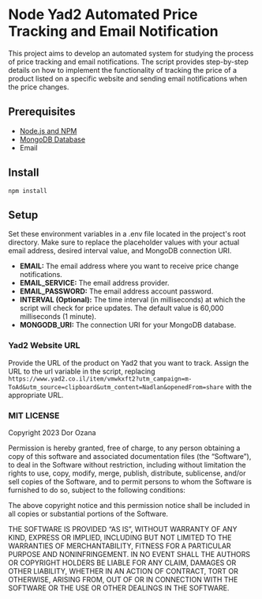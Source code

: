 # Node Yad2 Automated Price Tracking and Email Notification
This project aims to develop an automated system for studying the process of price tracking and email notifications. The script provides step-by-step details on how to implement the functionality of tracking the price of a product listed on a specific website and sending email notifications when the price changes.

## Prerequisites
- [Node.js and NPM](https://nodejs.org)
- [MongoDB Database](https://www.mongodb.com)
- Email 

## Install
```npm install```

## Setup
Set these environment variables in a .env file located in the project's root directory. Make sure to replace the placeholder values with your actual email address, desired interval value, and MongoDB connection URI.

- **EMAIL:** The email address where you want to receive price change notifications.
- **EMAIL_SERVICE:** The email address provider.
- **EMAIL_PASSWORD:** The email address account password.
- **INTERVAL (Optional):** The time interval (in milliseconds) at which the script will check for price updates. The default value is 60,000 milliseconds (1 minute).
- **MONGODB_URI:** The connection URI for your MongoDB database.

### Yad2 Website URL
Provide the URL of the product on Yad2 that you want to track. Assign the URL to the url variable in the script, replacing ```https://www.yad2.co.il/item/vmwkxft2?utm_campaign=m-ToAd&utm_source=clipboard&utm_content=Nadlan&openedFrom=share``` with the appropriate URL.

### MIT LICENSE
Copyright 2023 Dor Ozana

Permission is hereby granted, free of charge, to any person obtaining a copy of this software and associated documentation files (the “Software”), to deal in the Software without restriction, including without limitation the rights to use, copy, modify, merge, publish, distribute, sublicense, and/or sell copies of the Software, and to permit persons to whom the Software is furnished to do so, subject to the following conditions:

The above copyright notice and this permission notice shall be included in all copies or substantial portions of the Software.

THE SOFTWARE IS PROVIDED “AS IS”, WITHOUT WARRANTY OF ANY KIND, EXPRESS OR IMPLIED, INCLUDING BUT NOT LIMITED TO THE WARRANTIES OF MERCHANTABILITY, FITNESS FOR A PARTICULAR PURPOSE AND NONINFRINGEMENT. IN NO EVENT SHALL THE AUTHORS OR COPYRIGHT HOLDERS BE LIABLE FOR ANY CLAIM, DAMAGES OR OTHER LIABILITY, WHETHER IN AN ACTION OF CONTRACT, TORT OR OTHERWISE, ARISING FROM, OUT OF OR IN CONNECTION WITH THE SOFTWARE OR THE USE OR OTHER DEALINGS IN THE SOFTWARE.
